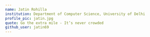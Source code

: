 ```yaml
---
name: Jatin Rohilla
institution: Department of Computer Science, University of Delhi
profile_pic: jatin.jpg
quote: Go the extra mile - It’s never crowded
github_user: jatin69
---
```

